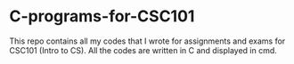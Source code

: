# C-programs-for-CSC101
This repo contains all my codes that I wrote for assignments and exams for CSC101 (Intro to CS). All the codes are written in C and displayed in cmd.
